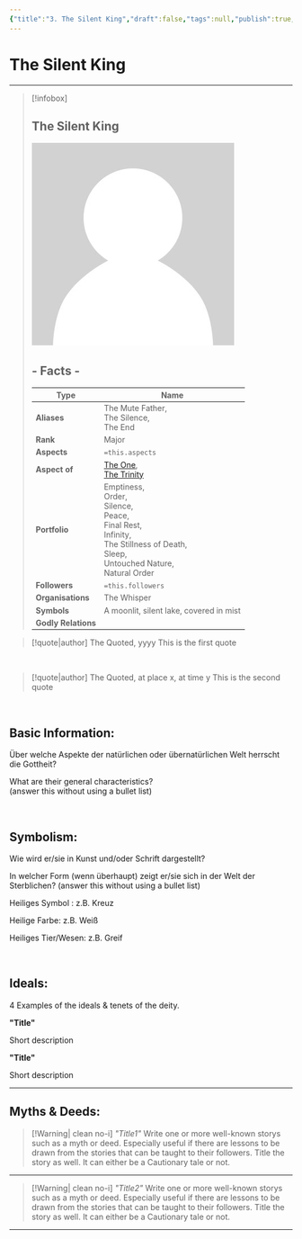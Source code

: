 ```yaml
---
{"title":"3. The Silent King","draft":false,"tags":null,"publish":true,"name":"The Silent King","aliases":"The Mute Father,<br>The Silence,<br>The End","organisations":"The Whisper","rank":"Major","symbol":"A moonlit, silent lake, covered in mist","portfolio":"Emptiness,<br>Order,<br>Silence,<br>Peace,<br>Final Rest,<br>Infinity,<br>The Stillness of Death,<br>Sleep,<br>Untouched Nature,<br>Natural Order","followers":"","relations":"She Who Weeps (Ally)","path":"3. Gods & Religion/4. The Nine/3. The Silent King.md","permalink":"/3-gods-and-religion/4-the-nine/3-the-silent-king/","PassFrontmatter":true}
---
```


# The Silent King
---
> [!infobox]
> 
> 
> ## **The Silent King**
> 
> ![../../../NPC_Placeholder.jpg](../../NPC_Placeholder.jpg)
> 
> ## - Facts -
> | Type | Name |
> | ---- | ---- |
> | **Aliases** | The Mute Father,<br>The Silence,<br>The End |
> | **Rank** | Major |
> | **Aspects** | `=this.aspects` |
> | **Aspect of** | [The One](../2.%20The%20One%20True%20God/1.%20The%20One.md), <br>[The Trinity](../3.%20The%20Trinity/1.%20The%20Trinity.md) |
> | **Portfolio** | Emptiness,<br>Order,<br>Silence,<br>Peace,<br>Final Rest,<br>Infinity,<br>The Stillness of Death,<br>Sleep,<br>Untouched Nature,<br>Natural Order |
> | **Followers** | `=this.followers` |
> | **Organisations** | The Whisper |
> | **Symbols** | A moonlit, silent lake, covered in mist |
> | **Godly Relations** |  |


> [!quote|author] The Quoted, yyyy
> This is the first quote

<br>

> [!quote|author] The Quoted, at place x, at time y
> This is the second quote

<br>

## Basic Information:
Über welche Aspekte der natürlichen oder übernatürlichen Welt herrscht die Gottheit?

What are their general characteristics?  
(answer this without using a bullet list)

<br>

## Symbolism:
Wie wird er/sie in Kunst und/oder Schrift dargestellt?

In welcher Form (wenn überhaupt) zeigt er/sie sich in der Welt der Sterblichen?
(answer this without using a bullet list)

Heiliges Symbol : z.B. Kreuz

Heilige Farbe: z.B. Weiß

Heiliges Tier/Wesen: z.B. Greif

<br>

## Ideals:
4 Examples of the ideals & tenets of the deity.

**"Title"**

Short description

**"Title"**

Short description

---

## Myths & Deeds:
>[!Warning| clean no-i] *"Title1"*
> Write one or more well-known storys such as a myth or deed. Especially useful if there are lessons to be drawn from the stories that can be taught to their followers. Title the story as well. It can either be a Cautionary tale or not.
---
>[!Warning| clean no-i] *"Title2"*
> Write one or more well-known storys such as a myth or deed. Especially useful if there are lessons to be drawn from the stories that can be taught to their followers. Title the story as well. It can either be a Cautionary tale or not.
---